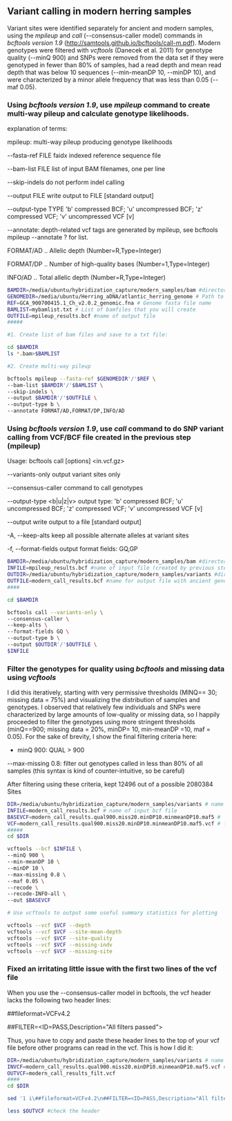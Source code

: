 ## Variant calling in modern herring samples

Variant sites were identified separately for ancient and modern samples, using the *mpileup* and *call* (--consensus-caller model) commands in *bcftools version 1.9* (http://samtools.github.io/bcftools/call-m.pdf). Modern genotypes were filtered with *vcftools* (Danecek et al. 2011) for genotype quality (--minQ 900) and SNPs were removed from the data set if they were genotyped in fewer than 80% of samples, had a read depth and mean read depth that was below 10 sequences (--min-meanDP 10, --minDP 10), and were characterized by a minor allele frequency that was less than 0.05 (--maf 0.05). 


### Using *bcftools version 1.9*, use *mpileup* command to create multi-way pileup and calculate genotype likelihoods.

explanation of terms:

mpileup:      multi-way pileup producing genotype likelihoods

--fasta-ref FILE    faidx indexed reference sequence file

--bam-list FILE     list of input BAM filenames, one per line

--skip-indels       do not perform indel calling

--output FILE       write output to FILE [standard output]

--output-type TYPE  'b' compressed BCF; 'u' uncompressed BCF; 'z' compressed VCF; 'v' uncompressed VCF [v]

--annotate: depth-related vcf tags are generated by mpileup, see bcftools mpileup --annotate ? for list.

FORMAT/AD  .. Allelic depth (Number=R,Type=Integer)

FORMAT/DP  .. Number of high-quality bases (Number=1,Type=Integer)

INFO/AD  .. Total allelic depth (Number=R,Type=Integer)


``` bash
BAMDIR=/media/ubuntu/hybridization_capture/modern_samples/bam #directory with sorted, indexed, filtered modern herring .bam files
GENOMEDIR=/media/ubuntu/Herring_aDNA/atlantic_herring_genome # Path to directory with genome and genome index.
REF=GCA_900700415.1_Ch_v2.0.2_genomic.fna # Genome fasta file name
BAMLIST=mybamlist.txt # List of bamfiles that you will create
OUTFILE=mpileup_results.bcf #name of output file
#####

#1. Create list of bam files and save to a txt file:

cd $BAMDIR
ls *.bam>$BAMLIST

#2. Create multi-way pileup 

bcftools mpileup --fasta-ref $GENOMEDIR'/'$REF \
--bam-list $BAMDIR'/'$BAMLIST \
--skip-indels \
--output $BAMDIR'/'$OUTFILE \
--output-type b \
--annotate FORMAT/AD,FORMAT/DP,INFO/AD

```

### Using *bcftools version 1.9*, use *call* command to do SNP variant calling from VCF/BCF file created in the previous step (mpileup)

Usage:   bcftools call [options] <in.vcf.gz>

--variants-only            output variant sites only

--consensus-caller       command to call genotypes

--output-type <b|u|z|v>     output type: 'b' compressed BCF; 'u' uncompressed BCF; 'z' compressed VCF; 'v' uncompressed VCF [v]

--output <file>             write output to a file [standard output]
  
-A, --keep-alts              keep all possible alternate alleles at variant sites

-f, --format-fields <list>      output format fields: GQ,GP

``` bash
BAMDIR=/media/ubuntu/hybridization_capture/modern_samples/bam #directory with sorted, indexed, filtered .bam files
INFILE=mpileup_results.bcf #name of input file (created by previous step)
OUTDIR=/media/ubuntu/hybridization_capture/modern_samples/variants #directory for output files
OUTFILE=modern_call_results.bcf #name for output file with ancient genotypes
####

cd $BAMDIR

bcftools call --variants-only \
--consensus-caller \
--keep-alts \
--format-fields GQ \
--output-type b \
--output $OUTDIR'/'$OUTFILE \
$INFILE
```

### Filter the genotypes for quality using *bcftools* and missing data using *vcftools*

I did this iteratively, starting with very permissive thresholds (MINQ== 30; missing data = 75%) and visualizing the distribution of samples and genotypes. I observed that relatively few individuals and SNPs were characterized by large amounts of low-quality or missing data, so I happily proceeded to filter the genotypes using more stringent thresholds (minQ==900; missing data = 20%, minDP= 10, min-meanDP =10, maf = 0.05). For the sake of brevity, I show the final filtering criteria here: 

- minQ 900:  QUAL > 900

--max-missing 0.8: filter out genotypes called in less than 80% of all samples (this syntax is kind of counter-intuitive, so be careful)

After filtering using these criteria, kept 12496 out of a possible 2080384 Sites

``` bash
DIR=/media/ubuntu/hybridization_capture/modern_samples/variants # name of directory with bcf file containing genotype data
INFILE=modern_call_results.bcf # name of input bcf file
BASEVCF=modern_call_results.qual900.miss20.minDP10.minmeanDP10.maf5 # 'basename' of filtered output vcf file (without extension)
VCF=modern_call_results.qual900.miss20.minDP10.minmeanDP10.maf5.vcf # filtered output vcf file (with extension)
#####
cd $DIR

vcftools --bcf $INFILE \
--minQ 900 \
--min-meanDP 10 \
--minDP 10 \
--max-missing 0.8 \
--maf 0.05 \
--recode \
--recode-INFO-all \
--out $BASEVCF

# Use vcftools to output some useful summary statistics for plotting

vcftools --vcf $VCF --depth
vcftools --vcf $VCF --site-mean-depth
vcftools --vcf $VCF --site-quality
vcftools --vcf $VCF --missing-indv
vcftools --vcf $VCF --missing-site

```
### Fixed an irritating little issue with the first two lines of the vcf file
When you use the --consensus-caller model in bcftools, the vcf header lacks the following two header lines:

##fileformat=VCFv4.2

##FILTER=<ID=PASS,Description="All filters passed">

Thus, you have to copy and paste these header lines to the top of your vcf file before other programs can read in the vcf. This is how I did it:

``` bash
DIR=/media/ubuntu/hybridization_capture/modern_samples/variants # name of directory with bcf file containing genotype data
INVCF=modern_call_results.qual900.miss20.minDP10.minmeanDP10.maf5.vcf # name of input file (from previous step)
OUTVCF=modern_call_results_filt.vcf
####
cd $DIR

sed '1 i\##fileformat=VCFv4.2\n##FILTER=<ID=PASS,Description="All filters passed">' $INVCF>$OUTVCF

less $OUTVCF #check the header

```



